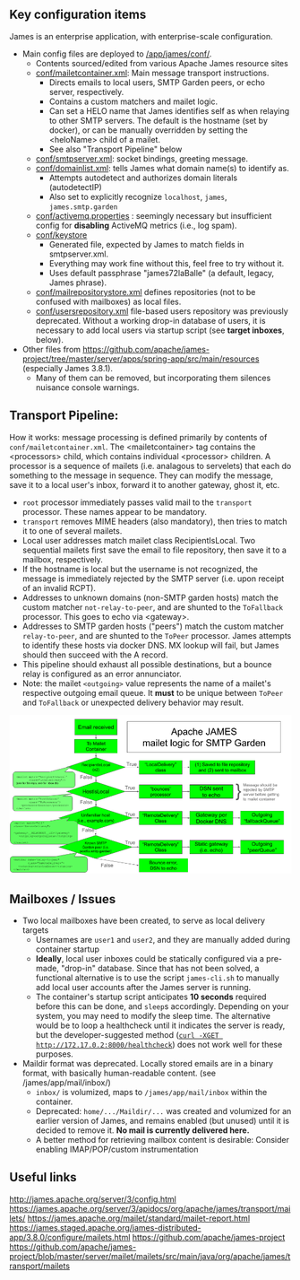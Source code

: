 ## Key configuration items

James is an enterprise application, with enterprise-scale configuration.
- Main config files are deployed to [/app/james/conf/](conf/).
  - Contents sourced/edited from various Apache James resource sites
  - [conf/mailetcontainer.xml](conf/mailetcontainer.xml): Main message transport instructions.
    - Directs emails to local users, SMTP Garden peers, or echo server, respectively.
    - Contains a custom matchers and mailet logic.
    - Can set a HELO name that James identifies self as when relaying to other SMTP servers.  The default is the hostname (set by docker), or can be manually overridden by setting the \<heloName\> child of a mailet.
    - See also "Transport Pipeline" below
  - [conf/smtpserver.xml](conf/smtpserver.xml): socket bindings, greeting message.
  - [conf/domainlist.xml](conf/domainlist.xml): tells James what domain name(s) to identify as.
    - Attempts autodetect and authorizes domain literals (autodetectIP)
    - Also set to explicitly recognize `localhost`, `james`, `james.smtp.garden`
  - [conf/activemq.properties](conf/activemq.properties) : seemingly necessary but insufficient config for __disabling__ ActiveMQ metrics (i.e., log spam).
  - [conf/keystore](conf/keystore)
    - Generated file, expected by James to match fields in smtpserver.xml.
    - Everything may work fine without this, feel free to try without it.
    - Uses default passphrase "james72laBalle" (a default, legacy, James phrase).
  - [conf/mailrepositorystore.xml](conf/mailrepositorystore.xml) defines repositories (not to be confused with mailboxes) as local files.
  - [conf/usersrepository.xml](conf/usersrepository.xml) file-based users repository was previously deprecated.  Without a working drop-in database of users, it is necessary to add local users via startup script (see __target inboxes__, below).
- Other files from https://github.com/apache/james-project/tree/master/server/apps/spring-app/src/main/resources (especially James 3.8.1).
  - Many of them can be removed, but incorporating them silences nuisance console warnings.

## Transport Pipeline:
How it works: message processing is defined primarily by contents of `conf/mailetcontainer.xml`.  The \<mailetcontainer\> tag contains the \<processors\> child, which contains individual \<processor\> children.  A processor is a sequence of mailets (i.e. analagous to servelets) that each do something to the message in sequence.  They can modify the message, save it to a local user's inbox, forward it to another gateway, ghost it, etc.
- `root` processor immediately passes valid mail to the `transport` processor.  These names appear to be mandatory.
- `transport` removes MIME headers (also mandatory), then tries to match it to one of several mailets.
- Local user addresses match mailet class RecipientIsLocal.  Two sequential mailets first save the email to file repository, then save it to a mailbox, respectively.
- If the hostname is local but the username is not recognized, the message is immediately rejected by the SMTP server (i.e. upon receipt of an invalid RCPT).
- Addresses to unknown domains (non-SMTP garden hosts) match the custom matcher `not-relay-to-peer`, and are shunted to the `ToFallback` processor.  This goes to echo via \<gateway\>.
- Addresses to SMTP garden hosts ("peers") match the custom matcher `relay-to-peer`, and are shunted to the `ToPeer` processor.  James attempts to identify these hosts via docker DNS.  MX lookup will fail, but James should then succeed with the A record.
- This pipeline should exhaust all possible destinations, but a bounce relay is configured as an error annunciator.
- Note: the mailet `<outgoing>` value represents the name of a mailet's respective outgoing email queue.  It __must__ to be unique between `ToPeer` and `ToFallback` or unexpected delivery behavior may result.

![Pipeline Flowchart](JamesMailetLogic.png)

## Mailboxes / Issues
- Two local mailboxes have been created, to serve as local delivery targets
  - Usernames are `user1` and `user2`, and they are manually added during container startup
  - __Ideally__, local user inboxes could be statically configured via a pre-made, "drop-in" database.  Since that has not been solved, a functional alternative is to use the script `james-cli.sh` to manually add local user accounts after the James server is running.
  - The container's startup script anticipates __10 seconds__ required before this can be done, and `sleep`s accordingly.  Depending on your system, you may need to modify the sleep time.  The alternative would be to loop a healthcheck until it indicates the server is ready, but the developer-suggested method \([`curl -XGET http://172.17.0.2:8000/healthcheck`](https://james.apache.org/howTo/custom-healthchecks.html)\) does not work well for these purposes.
- Maildir format was deprecated.  Locally stored emails are in a binary format, with basically human-readable content. (see /james/app/mail/inbox/)
  - `inbox/` is volumized, maps to `/james/app/mail/inbox` within the container.
  - Deprecated: `home/.../Maildir/...` was created and volumized for an earlier version of James, and remains enabled (but unused) until it is decided to remove it.  __No mail is currently delivered here.__
  - A better method for retrieving mailbox content is desirable: Consider enabling IMAP/POP/custom instrumentation

## Useful links
http://james.apache.org/server/3/config.html
https://james.apache.org/server/3/apidocs/org/apache/james/transport/mailets/
https://james.apache.org/mailet/standard/mailet-report.html
https://james.staged.apache.org/james-distributed-app/3.8.0/configure/mailets.html
https://github.com/apache/james-project
https://github.com/apache/james-project/blob/master/server/mailet/mailets/src/main/java/org/apache/james/transport/mailets

